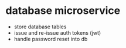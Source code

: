 # database microservice
- store database tables
- issue and re-issue auth tokens (jwt)
- handle password reset into db